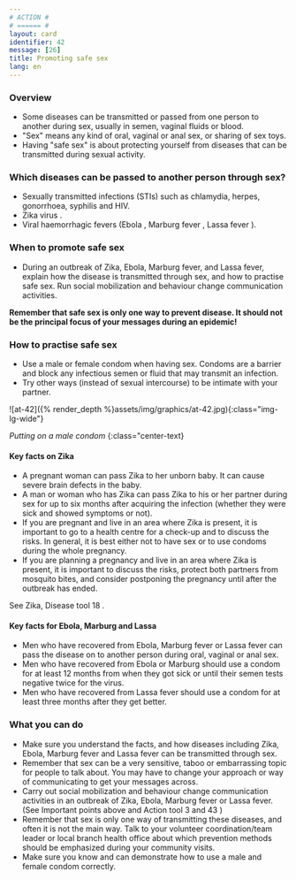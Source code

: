 ```yaml
---
# ACTION #
# ====== #
layout: card
identifier: 42
message: [26]
title: Promoting safe sex
lang: en
---
```


### Overview

- Some diseases can be transmitted or passed from one person to another during sex, usually in semen, vaginal fluids or blood.
- "Sex" means any kind of oral, vaginal or anal sex, or sharing of sex toys.
- Having "safe sex" is about protecting yourself from diseases that can be transmitted during sexual activity.

### Which diseases can be passed to another person through sex?

- Sexually transmitted infections (STIs) such as chlamydia, herpes, gonorrhoea, syphilis and HIV.
- Zika virus <a class="crosslink" href="{% render_depth %}{% render_link disease|15 %}"><i class="fas fa-external-link-alt" aria-hidden="true"></i></a>.
- Viral haemorrhagic fevers (Ebola <a class="crosslink" href="{% render_depth %}{% render_link disease|17 %}"><i class="fas fa-external-link-alt" aria-hidden="true"></i></a>, Marburg fever <a class="crosslink" href="{% render_depth %}{% render_link disease|19 %}"><i class="fas fa-external-link-alt" aria-hidden="true"></i></a>, Lassa fever <a class="crosslink" href="{% render_depth %}{% render_link disease|18 %}"><i class="fas fa-external-link-alt" aria-hidden="true"></i></a>).

### When to promote safe sex

- During an outbreak of Zika, Ebola, Marburg fever, and Lassa fever, explain how the disease is transmitted through sex, and how to practise safe sex. Run social mobilization and behaviour change communication activities.

**Remember that safe sex is only one way to prevent disease. It should not be the principal focus of your messages during an epidemic!**

### How to practise safe sex

-	Use a male or female condom when having sex. Condoms are a barrier and block any infectious semen or fluid that may transmit an infection.
-	Try other ways (instead of sexual intercourse) to be intimate with your partner.

![at-42]({% render_depth %}assets/img/graphics/at-42.jpg){:class="img-lg-wide"}

*Putting on a male condom*
{:class="center-text}

#### Key facts on Zika

- A pregnant woman can pass Zika to her unborn baby. It can cause severe brain defects in the baby.
- A man or woman who has Zika can pass Zika to his or her partner during sex for up to six months after acquiring the infection (whether they were sick and showed symptoms or not).
- If you are pregnant and live in an area where Zika is present, it is important to go to a health centre for a check-up and to discuss the risks. In general, it is best either not to have sex or to use condoms during the whole pregnancy.
- If you are planning a pregnancy and live in an area where Zika is present, it is important to discuss the risks, protect both partners from mosquito bites, and consider postponing the pregnancy until after the outbreak has ended.

See Zika, Disease tool 18 <a class="crosslink" href="{% render_depth %}{% render_link disease|18 %}"><i class="fas fa-external-link-alt" aria-hidden="true"></i></a>.

#### Key facts for Ebola, Marburg and Lassa

- Men who have recovered from Ebola, Marburg fever or Lassa fever can pass the disease on to another person during oral, vaginal or anal sex.
- Men who have recovered from Ebola <a class="crosslink" href="{% render_depth %}{% render_link disease|17 %}"><i class="fas fa-external-link-alt" aria-hidden="true"></i></a> or Marburg <a class="crosslink" href="{% render_depth %}{% render_link disease|19 %}"><i class="fas fa-external-link-alt" aria-hidden="true"></i></a> should use a condom for at least 12 months from when they got sick or until their semen tests negative twice for the virus.
- Men who have recovered from Lassa fever <a class="crosslink" href="{% render_depth %}{% render_link disease|18 %}"><i class="fas fa-external-link-alt" aria-hidden="true"></i></a> should use a condom for at least three months after they get better.

### What you can do

- Make sure you understand the facts, and how diseases including Zika, Ebola, Marburg fever and Lassa fever can be transmitted through sex.
-	Remember that sex can be a very sensitive, taboo or embarrassing topic for people to talk about. You may have to change your approach or way of communicating to get your messages across.
-	Carry out social mobilization and behaviour change communication activities in an outbreak of Zika, Ebola, Marburg fever or Lassa fever. (See Important points above and Action tool 3 <a class="crosslink" href="{% render_depth %}{% render_link action|3 %}"><i class="fas fa-external-link-alt" aria-hidden="true"></i></a> and 43 <a class="crosslink" href="{% render_depth %}{% render_link action|43 %}"><i class="fas fa-external-link-alt" aria-hidden="true"></i></a>)
-	Remember that sex is only one way of transmitting these diseases, and often it is not the main way. Talk to your volunteer coordination/team leader or local branch health office about which prevention methods should be emphasized during your community visits.
-	Make sure you know and can demonstrate how to use a male and female condom correctly.
